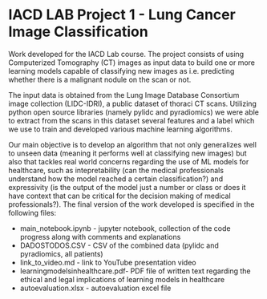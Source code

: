 # IACD LAB Project 1 - Lung Cancer Image Classification

Work developed for the IACD Lab course. 
The project consists of using Computerized Tomography (CT) images as input data to build one or more learning models capable of classifying new images as i.e. predicting whether there is a malignant nodule on the scan or not.

The input data is obtained from the Lung Image Database Consortium image collection (LIDC-IDRI), a public dataset of thoraci CT scans. Utilizing python open source libraries (namely pylidc and pyradiomics) we were able to extract from the scans in this dataset several features and a label which we use to train and developed various machine learning algorithms.

Our main objective is to develop an algorithm that not only generalizes well to unseen data (meaning it performs well at classifying new images) but also that tackles real world concerns regarding the use of ML models for healthcare, such as intepretability (can the medical professionals understand how the model reached a certain classification?) and expressivity (is the output of the model just a number or class or does it have context that can be critical for the decision making of medical professionals?).
The final version of the work developed is specified in the following files:

- main_notebook.ipynb - jupyter notebook, collection of the code progress along with comments and explanations
- DADOSTODOS.CSV - CSV of the combined data (pylidc and pyradiomics, all patients)
- link_to_video.md - link to YouTube presentation video
- learningmodelsinhealthcare.pdf- PDF file of written text regarding the ethical and legal implications of learning models in healthcare
- autoevaluation.xlsx - autoevaluation excel file
